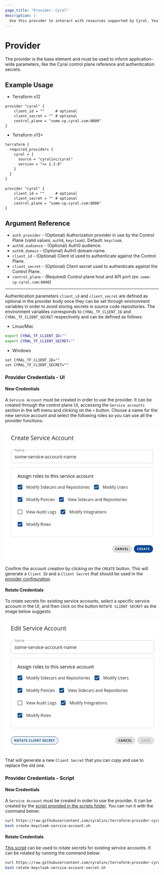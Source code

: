 ```yaml
---
page_title: "Provider: Cyral"
description: |-
  Use this provider to interact with resources supported by Cyral. You must provide proper credentials before you can use it.
---
```


# Provider

The provider is the base element and must be used to inform application-wide
parameters, like the Cyral control plane reference and authentication secrets.

## Example Usage

- Terraform v12

```hcl
provider "cyral" {
    client_id = ""     # optional
    client_secret = "" # optional
    control_plane = "some-cp.cyral.com:8000"
}
```

- Terraform v13+

```hcl
terraform {
  required_providers {
    cyral = {
      source = "cyralinc/cyral"
      version = ">= 2.2.0"
    }
  }
}

provider "cyral" {
    client_id = ""     # optional
    client_secret = "" # optional
    control_plane = "some-cp.cyral.com:8000"
}
```

## Argument Reference

* `auth_provider` - (Optional) Authorization provider in use by the Control Plane (valid values: `auth0`, `keycloak`). Default: `keycloak`.
* `auth0_audience` - (Optional) Auth0 audience.
* `auth0_domain` - (Optional) Auth0 domain name.
* `client_id` - (Optional) Client id used to authenticate against the Control Plane.
* `client_secret` - (Optional) Client secret used to authenticate against the Control Plane.
* `control_plane` - (Required) Control plane host and API port (ex: `some-cp.cyral.com:8000`)

----

Authentication parameters `client_id` and `client_secret` are defined as optional in the provider body once they can be set through environment variables in order to avoid storing secrets in source code repositories. The environment variables corresponds to `CYRAL_TF_CLIENT_ID` and `CYRAL_TF_CLIENT_SECRET` respectivelly and can be defined as follows:

- Linux/Mac

```bash
export CYRAL_TF_CLIENT_ID=""
export CYRAL_TF_CLIENT_SECRET=""
```

- Windows

```
set CYRAL_TF_CLIENT_ID=""
set CYRAL_TF_CLIENT_SECRET=""
```

### Provider Credentials - UI

#### New Credentials

A `Service Account` must be created in order to use the provider. It can be created through the control plane UI, accessing the `Service accounts` section in the left menu and clicking on the `+` button. Choose a name for the new service account and select the following roles so you can use all the provider functions:

<img src="images/create_service_account.jpg">

Confirm the account creation by clicking on the `CREATE` button. This will generate a `Client ID` and a `Client Secret` that should be used in the [provider configuration](#example-usage).

#### Rotate Credentials

To rotate secrets for existing service accounts, select a specific service account in the UI, and then click on the button `ROTATE CLIENT SECRET` as the image below suggests:

<img src="images/rotate_client_secret.jpg">

That will generate a new `Client Secret` that you can copy and use to replace the old one.

### Provider Credentials - Script

#### New Credentials

A `Service Account` must be created in order to use the provider. It can be created by the [script provided in the scripts folder](../scripts/create-keycloak-service-account.sh). You can run it with the command below:

```bash
curl https://raw.githubusercontent.com/cyralinc/terraform-provider-cyral/main/scripts/create-keycloak-service-account.sh -O
bash create-keycloak-service-account.sh
```

#### Rotate Credentials

[This script](../scripts/rotate-keycloak-service-account-secret.sh) can be used to rotate secrets for existing service accounts. It can be rotated by running the command below:

```bash
curl https://raw.githubusercontent.com/cyralinc/terraform-provider-cyral/main/scripts/rotate-keycloak-service-account-secret.sh -O
bash rotate-keycloak-service-account-secret.sh
```
